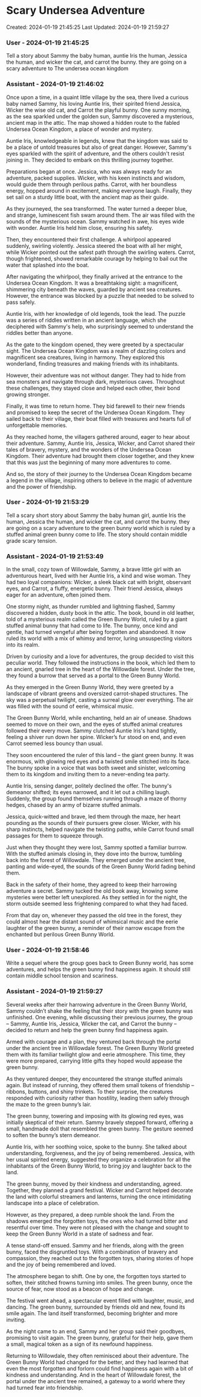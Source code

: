 # Scary Undersea Adventure

Created: 2024-01-19 21:45:25
Last Updated: 2024-01-19 21:59:27

### User - 2024-01-19 21:45:25

Tell a story about Sammy the baby human, auntie Iris the human, Jessica the human, and wicker the cat, and carrot the bunny. they are going on a scary adventure to The undersea ocean kingdom

### Assistant - 2024-01-19 21:46:02

Once upon a time, in a quaint little village by the sea, there lived a curious baby named Sammy, his loving Auntie Iris, their spirited friend Jessica, Wicker the wise old cat, and Carrot the playful bunny. One sunny morning, as the sea sparkled under the golden sun, Sammy discovered a mysterious, ancient map in the attic. The map showed a hidden route to the fabled Undersea Ocean Kingdom, a place of wonder and mystery.

Auntie Iris, knowledgeable in legends, knew that the kingdom was said to be a place of untold treasures but also of great danger. However, Sammy's eyes sparkled with the spirit of adventure, and the others couldn't resist joining in. They decided to embark on this thrilling journey together.

Preparations began at once. Jessica, who was always ready for an adventure, packed supplies. Wicker, with his keen instincts and wisdom, would guide them through perilous paths. Carrot, with her boundless energy, hopped around in excitement, making everyone laugh. Finally, they set sail on a sturdy little boat, with the ancient map as their guide.

As they journeyed, the sea transformed. The water turned a deeper blue, and strange, luminescent fish swam around them. The air was filled with the sounds of the mysterious ocean. Sammy watched in awe, his eyes wide with wonder. Auntie Iris held him close, ensuring his safety.

Then, they encountered their first challenge. A whirlpool appeared suddenly, swirling violently. Jessica steered the boat with all her might, while Wicker pointed out the safest path through the swirling waters. Carrot, though frightened, showed remarkable courage by helping to bail out the water that splashed into the boat.

After navigating the whirlpool, they finally arrived at the entrance to the Undersea Ocean Kingdom. It was a breathtaking sight: a magnificent, shimmering city beneath the waves, guarded by ancient sea creatures. However, the entrance was blocked by a puzzle that needed to be solved to pass safely.

Auntie Iris, with her knowledge of old legends, took the lead. The puzzle was a series of riddles written in an ancient language, which she deciphered with Sammy's help, who surprisingly seemed to understand the riddles better than anyone.

As the gate to the kingdom opened, they were greeted by a spectacular sight. The Undersea Ocean Kingdom was a realm of dazzling colors and magnificent sea creatures, living in harmony. They explored this wonderland, finding treasures and making friends with its inhabitants.

However, their adventure was not without danger. They had to hide from sea monsters and navigate through dark, mysterious caves. Throughout these challenges, they stayed close and helped each other, their bond growing stronger.

Finally, it was time to return home. They bid farewell to their new friends and promised to keep the secret of the Undersea Ocean Kingdom. They sailed back to their village, their boat filled with treasures and hearts full of unforgettable memories.

As they reached home, the villagers gathered around, eager to hear about their adventure. Sammy, Auntie Iris, Jessica, Wicker, and Carrot shared their tales of bravery, mystery, and the wonders of the Undersea Ocean Kingdom. Their adventure had brought them closer together, and they knew that this was just the beginning of many more adventures to come.

And so, the story of their journey to the Undersea Ocean Kingdom became a legend in the village, inspiring others to believe in the magic of adventure and the power of friendship.

### User - 2024-01-19 21:53:29

Tell a scary short story about Sammy the baby human girl, auntie Iris the human, Jessica the human, and wicker the cat, and carrot the bunny. they are going on a scary adventure to the green bunny world which is ruled by a stuffed animal green bunny come to life. The story should contain middle grade scary tension. 

### Assistant - 2024-01-19 21:53:49

In the small, cozy town of Willowdale, Sammy, a brave little girl with an adventurous heart, lived with her Auntie Iris, a kind and wise woman. They had two loyal companions: Wicker, a sleek black cat with bright, observant eyes, and Carrot, a fluffy, energetic bunny. Their friend Jessica, always eager for an adventure, often joined them.

One stormy night, as thunder rumbled and lightning flashed, Sammy discovered a hidden, dusty book in the attic. The book, bound in old leather, told of a mysterious realm called the Green Bunny World, ruled by a giant stuffed animal bunny that had come to life. The bunny, once kind and gentle, had turned vengeful after being forgotten and abandoned. It now ruled its world with a mix of whimsy and terror, luring unsuspecting visitors into its realm.

Driven by curiosity and a love for adventures, the group decided to visit this peculiar world. They followed the instructions in the book, which led them to an ancient, gnarled tree in the heart of the Willowdale forest. Under the tree, they found a burrow that served as a portal to the Green Bunny World.

As they emerged in the Green Bunny World, they were greeted by a landscape of vibrant greens and oversized carrot-shaped structures. The sky was a perpetual twilight, casting a surreal glow over everything. The air was filled with the sound of eerie, whimsical music.

The Green Bunny World, while enchanting, held an air of unease. Shadows seemed to move on their own, and the eyes of stuffed animal creatures followed their every move. Sammy clutched Auntie Iris's hand tightly, feeling a shiver run down her spine. Wicker’s fur stood on end, and even Carrot seemed less bouncy than usual.

They soon encountered the ruler of this land – the giant green bunny. It was enormous, with glowing red eyes and a twisted smile stitched into its face. The bunny spoke in a voice that was both sweet and sinister, welcoming them to its kingdom and inviting them to a never-ending tea party.

Auntie Iris, sensing danger, politely declined the offer. The bunny's demeanor shifted; its eyes narrowed, and it let out a chilling laugh. Suddenly, the group found themselves running through a maze of thorny hedges, chased by an army of bizarre stuffed animals.

Jessica, quick-witted and brave, led them through the maze, her heart pounding as the sounds of their pursuers grew closer. Wicker, with his sharp instincts, helped navigate the twisting paths, while Carrot found small passages for them to squeeze through.

Just when they thought they were lost, Sammy spotted a familiar burrow. With the stuffed animals closing in, they dove into the burrow, tumbling back into the forest of Willowdale. They emerged under the ancient tree, panting and wide-eyed, the sounds of the Green Bunny World fading behind them.

Back in the safety of their home, they agreed to keep their harrowing adventure a secret. Sammy tucked the old book away, knowing some mysteries were better left unexplored. As they settled in for the night, the storm outside seemed less frightening compared to what they had faced.

From that day on, whenever they passed the old tree in the forest, they could almost hear the distant sound of whimsical music and the eerie laughter of the green bunny, a reminder of their narrow escape from the enchanted but perilous Green Bunny World.

### User - 2024-01-19 21:58:46

Write a sequel where the group goes back to Green Bunny world, has some adventures, and helps the green bunny find happiness again. It should still contain middle school tension and scariness. 

### Assistant - 2024-01-19 21:59:27

Several weeks after their harrowing adventure in the Green Bunny World, Sammy couldn’t shake the feeling that their story with the green bunny was unfinished. One evening, while discussing their previous journey, the group – Sammy, Auntie Iris, Jessica, Wicker the cat, and Carrot the bunny – decided to return and help the green bunny find happiness again.

Armed with courage and a plan, they ventured back through the portal under the ancient tree in Willowdale forest. The Green Bunny World greeted them with its familiar twilight glow and eerie atmosphere. This time, they were more prepared, carrying little gifts they hoped would appease the green bunny.

As they ventured deeper, they encountered the strange stuffed animals again. But instead of running, they offered them small tokens of friendship – ribbons, buttons, and shiny trinkets. To their surprise, the creatures responded with curiosity rather than hostility, leading them safely through the maze to the green bunny’s lair.

The green bunny, towering and imposing with its glowing red eyes, was initially skeptical of their return. Sammy bravely stepped forward, offering a small, handmade doll that resembled the green bunny. The gesture seemed to soften the bunny’s stern demeanor.

Auntie Iris, with her soothing voice, spoke to the bunny. She talked about understanding, forgiveness, and the joy of being remembered. Jessica, with her usual spirited energy, suggested they organize a celebration for all the inhabitants of the Green Bunny World, to bring joy and laughter back to the land.

The green bunny, moved by their kindness and understanding, agreed. Together, they planned a grand festival. Wicker and Carrot helped decorate the land with colorful streamers and lanterns, turning the once intimidating landscape into a place of celebration.

However, as they prepared, a deep rumble shook the land. From the shadows emerged the forgotten toys, the ones who had turned bitter and resentful over time. They were not pleased with the change and sought to keep the Green Bunny World in a state of sadness and fear.

A tense stand-off ensued. Sammy and her friends, along with the green bunny, faced the disgruntled toys. With a combination of bravery and compassion, they reached out to the forgotten toys, sharing stories of hope and the joy of being remembered and loved.

The atmosphere began to shift. One by one, the forgotten toys started to soften, their stitched frowns turning into smiles. The green bunny, once the source of fear, now stood as a beacon of hope and change.

The festival went ahead, a spectacular event filled with laughter, music, and dancing. The green bunny, surrounded by friends old and new, found its smile again. The land itself transformed, becoming brighter and more inviting.

As the night came to an end, Sammy and her group said their goodbyes, promising to visit again. The green bunny, grateful for their help, gave them a small, magical token as a sign of its newfound happiness.

Returning to Willowdale, they often reminisced about their adventure. The Green Bunny World had changed for the better, and they had learned that even the most forgotten and forlorn could find happiness again with a bit of kindness and understanding. And in the heart of Willowdale forest, the portal under the ancient tree remained, a gateway to a world where they had turned fear into friendship.

